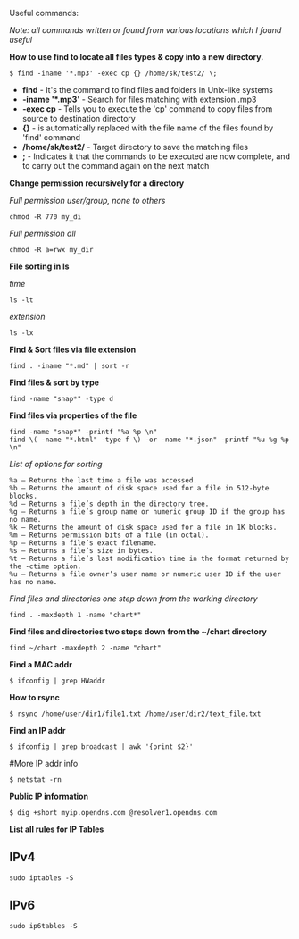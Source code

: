 Useful  commands:

*Note: all commands written or found from various locations which I found useful*

**How to use find to locate all files types & copy into a new directory.**

```
$ find -iname '*.mp3' -exec cp {} /home/sk/test2/ \;
```


- **find** - It's the command to find files and folders in Unix-like systems
- **-iname '\*.mp3'** - Search for files matching with extension .mp3
- **-exec cp** - Tells you to execute the 'cp' command to copy files from source to destination directory
- **{}** - is automatically replaced with the file name of the files found by 'find' command
- **/home/sk/test2/** - Target directory to save the matching files
- **\;** - Indicates it that the commands to be executed are now complete, and to carry out the command again on the next match

**Change permission recursively for a directory**

*Full permission user/group, none to others*

```
chmod -R 770 my_di
```


*Full permission all*

```
chmod -R a=rwx my_dir
```


**File sorting in ls**

*time*

```
ls -lt
```

*extension*

```
ls -lx
```

**Find & Sort files via file extension**

```
find . -iname "*.md" | sort -r
```

**Find files & sort by type**

```
find -name "snap*" -type d
```

**Find files via properties of the file**

```
find -name "snap*" -printf "%a %p \n"
find \( -name "*.html" -type f \) -or -name "*.json" -printf "%u %g %p \n"
```

*List of options for sorting*

    %a – Returns the last time a file was accessed.
    %b – Returns the amount of disk space used for a file in 512-byte blocks.
    %d – Returns a file’s depth in the directory tree.
    %g – Returns a file’s group name or numeric group ID if the group has no name.
    %k – Returns the amount of disk space used for a file in 1K blocks.
    %m – Returns permission bits of a file (in octal).
    %p – Returns a file’s exact filename.
    %s – Returns a file’s size in bytes.
    %t – Returns a file’s last modification time in the format returned by the -ctime option.
    %u – Returns a file owner’s user name or numeric user ID if the user has no name.

*Find files and directories one step down from the working directory*

```
find . -maxdepth 1 -name "chart*"
```

**Find files and directories two steps down from the ~/chart directory**

```
find ~/chart -maxdepth 2 -name "chart"
```

**Find a MAC addr**

```
$ ifconfig | grep HWaddr
```

**How to rsync**

```
$ rsync /home/user/dir1/file1.txt /home/user/dir2/text_file.txt
```

**Find an IP addr**

```
$ ifconfig | grep broadcast | awk '{print $2}'
```

#More IP addr info

```
$ netstat -rn
```

**Public IP information**

```
$ dig +short myip.opendns.com @resolver1.opendns.com
```

**List all rules for IP Tables**

## IPv4

```
sudo iptables -S
```

## IPv6

```
sudo ip6tables -S
```
